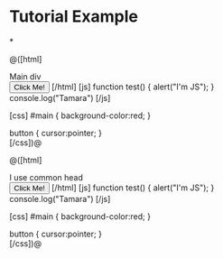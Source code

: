 # Tutorial Example
*[](https://vimlet.com/video/cta.webm)

@([html]
<head>
  <script>
    alert("hey");
    console.log("Richard");
  </script>
</head>
<body>
  <script>
  alert("Jose");
  console.log("log");
  </script>
  <div id="main">Main div</div>
  <button onclick="test();" type="button">Click Me!</button>
</body>
[/html]
[js]
function test() {
  alert("I'm JS");
}
console.log("Tamara")
[/js]

[css]
#main {
  background-color:red;
}

button {
  cursor:pointer;
}  
[/css])@


@([html]
<body>
  <script>
  console.log("log");
  </script>
  <div id="main">I use common head</div>
  <button onclick="test();" type="button">Click Me!</button>
</body>
[/html]
[js]
function test() {
  alert("I'm JS");
}
console.log("Tamara")
[/js]

[css]
#main {
  background-color:red;
}

button {
  cursor:pointer;
}  
[/css])@
